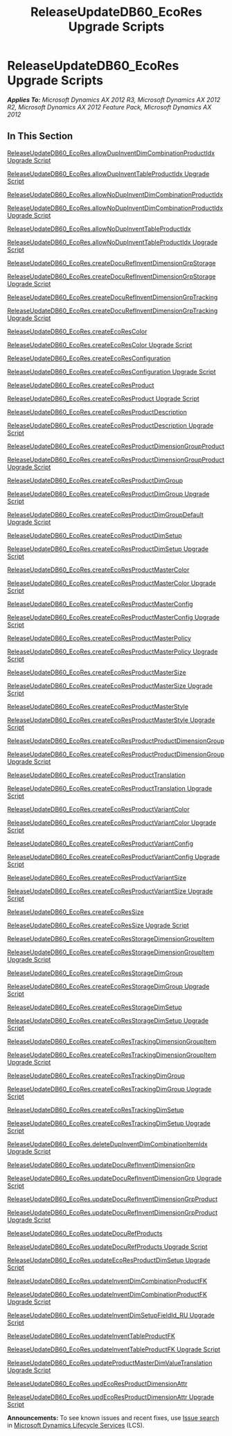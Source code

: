 ﻿---
title: ReleaseUpdateDB60_EcoRes Upgrade Scripts
TOCTitle: ReleaseUpdateDB60_EcoRes Upgrade Scripts
ms:assetid: 5bf211b7-e727-4c4e-a217-8d96df11ce28
ms:mtpsurl: https://msdn.microsoft.com/en-us/library/JJ736323(v=AX.60)
ms:contentKeyID: 49708498
ms.date: 05/18/2015
mtps_version: v=AX.60
---

# ReleaseUpdateDB60\_EcoRes Upgrade Scripts 


_**Applies To:** Microsoft Dynamics AX 2012 R3, Microsoft Dynamics AX 2012 R2, Microsoft Dynamics AX 2012 Feature Pack, Microsoft Dynamics AX 2012_

## In This Section

[ReleaseUpdateDB60\_EcoRes.allowDupInventDimCombinationProductIdx Upgrade Script](releaseupdatedb60-ecores-allowdupinventdimcombinationproductidx-upgrade-script.md)

[ReleaseUpdateDB60\_EcoRes.allowDupInventTableProductIdx Upgrade Script](releaseupdatedb60-ecores-allowdupinventtableproductidx-upgrade-script.md)

[ReleaseUpdateDB60\_EcoRes.allowNoDupInventDimCombinationProductIdx](releaseupdatedb60-ecores-allownodupinventdimcombinationproductidx.md)

[ReleaseUpdateDB60\_EcoRes.allowNoDupInventDimCombinationProductIdx Upgrade Script](releaseupdatedb60-ecores-allownodupinventdimcombinationproductidx-upgrade-script.md)

[ReleaseUpdateDB60\_EcoRes.allowNoDupInventTableProductIdx](releaseupdatedb60-ecores-allownodupinventtableproductidx.md)

[ReleaseUpdateDB60\_EcoRes.allowNoDupInventTableProductIdx Upgrade Script](releaseupdatedb60-ecores-allownodupinventtableproductidx-upgrade-script.md)

[ReleaseUpdateDB60\_EcoRes.createDocuRefInventDimensionGrpStorage](releaseupdatedb60-ecores-createdocurefinventdimensiongrpstorage.md)

[ReleaseUpdateDB60\_EcoRes.createDocuRefInventDimensionGrpStorage Upgrade Script](releaseupdatedb60-ecores-createdocurefinventdimensiongrpstorage-upgrade-script.md)

[ReleaseUpdateDB60\_EcoRes.createDocuRefInventDimensionGrpTracking](releaseupdatedb60-ecores-createdocurefinventdimensiongrptracking.md)

[ReleaseUpdateDB60\_EcoRes.createDocuRefInventDimensionGrpTracking Upgrade Script](releaseupdatedb60-ecores-createdocurefinventdimensiongrptracking-upgrade-script.md)

[ReleaseUpdateDB60\_EcoRes.createEcoResColor](releaseupdatedb60-ecores-createecorescolor.md)

[ReleaseUpdateDB60\_EcoRes.createEcoResColor Upgrade Script](releaseupdatedb60-ecores-createecorescolor-upgrade-script.md)

[ReleaseUpdateDB60\_EcoRes.createEcoResConfiguration](releaseupdatedb60-ecores-createecoresconfiguration.md)

[ReleaseUpdateDB60\_EcoRes.createEcoResConfiguration Upgrade Script](releaseupdatedb60-ecores-createecoresconfiguration-upgrade-script.md)

[ReleaseUpdateDB60\_EcoRes.createEcoResProduct](releaseupdatedb60-ecores-createecoresproduct.md)

[ReleaseUpdateDB60\_EcoRes.createEcoResProduct Upgrade Script](releaseupdatedb60-ecores-createecoresproduct-upgrade-script.md)

[ReleaseUpdateDB60\_EcoRes.createEcoResProductDescription](releaseupdatedb60-ecores-createecoresproductdescription.md)

[ReleaseUpdateDB60\_EcoRes.createEcoResProductDescription Upgrade Script](releaseupdatedb60-ecores-createecoresproductdescription-upgrade-script.md)

[ReleaseUpdateDB60\_EcoRes.createEcoResProductDimensionGroupProduct](releaseupdatedb60-ecores-createecoresproductdimensiongroupproduct.md)

[ReleaseUpdateDB60\_EcoRes.createEcoResProductDimensionGroupProduct Upgrade Script](releaseupdatedb60-ecores-createecoresproductdimensiongroupproduct-upgrade-script.md)

[ReleaseUpdateDB60\_EcoRes.createEcoResProductDimGroup](releaseupdatedb60-ecores-createecoresproductdimgroup.md)

[ReleaseUpdateDB60\_EcoRes.createEcoResProductDimGroup Upgrade Script](releaseupdatedb60-ecores-createecoresproductdimgroup-upgrade-script.md)

[ReleaseUpdateDB60\_EcoRes.createEcoResProductDimGroupDefault Upgrade Script](releaseupdatedb60-ecores-createecoresproductdimgroupdefault-upgrade-script.md)

[ReleaseUpdateDB60\_EcoRes.createEcoResProductDimSetup](releaseupdatedb60-ecores-createecoresproductdimsetup.md)

[ReleaseUpdateDB60\_EcoRes.createEcoResProductDimSetup Upgrade Script](releaseupdatedb60-ecores-createecoresproductdimsetup-upgrade-script.md)

[ReleaseUpdateDB60\_EcoRes.createEcoResProductMasterColor](releaseupdatedb60-ecores-createecoresproductmastercolor.md)

[ReleaseUpdateDB60\_EcoRes.createEcoResProductMasterColor Upgrade Script](releaseupdatedb60-ecores-createecoresproductmastercolor-upgrade-script.md)

[ReleaseUpdateDB60\_EcoRes.createEcoResProductMasterConfig](releaseupdatedb60-ecores-createecoresproductmasterconfig.md)

[ReleaseUpdateDB60\_EcoRes.createEcoResProductMasterConfig Upgrade Script](releaseupdatedb60-ecores-createecoresproductmasterconfig-upgrade-script.md)

[ReleaseUpdateDB60\_EcoRes.createEcoResProductMasterPolicy](releaseupdatedb60-ecores-createecoresproductmasterpolicy.md)

[ReleaseUpdateDB60\_EcoRes.createEcoResProductMasterPolicy Upgrade Script](releaseupdatedb60-ecores-createecoresproductmasterpolicy-upgrade-script.md)

[ReleaseUpdateDB60\_EcoRes.createEcoResProductMasterSize](releaseupdatedb60-ecores-createecoresproductmastersize.md)

[ReleaseUpdateDB60\_EcoRes.createEcoResProductMasterSize Upgrade Script](releaseupdatedb60-ecores-createecoresproductmastersize-upgrade-script.md)

[ReleaseUpdateDB60\_EcoRes.createEcoResProductMasterStyle](releaseupdatedb60-ecores-createecoresproductmasterstyle.md)

[ReleaseUpdateDB60\_EcoRes.createEcoResProductMasterStyle Upgrade Script](releaseupdatedb60-ecores-createecoresproductmasterstyle-upgrade-script.md)

[ReleaseUpdateDB60\_EcoRes.createEcoResProductProductDimensionGroup](releaseupdatedb60-ecores-createecoresproductproductdimensiongroup.md)

[ReleaseUpdateDB60\_EcoRes.createEcoResProductProductDimensionGroup Upgrade Script](releaseupdatedb60-ecores-createecoresproductproductdimensiongroup-upgrade-script.md)

[ReleaseUpdateDB60\_EcoRes.createEcoResProductTranslation](releaseupdatedb60-ecores-createecoresproducttranslation.md)

[ReleaseUpdateDB60\_EcoRes.createEcoResProductTranslation Upgrade Script](releaseupdatedb60-ecores-createecoresproducttranslation-upgrade-script.md)

[ReleaseUpdateDB60\_EcoRes.createEcoResProductVariantColor](releaseupdatedb60-ecores-createecoresproductvariantcolor.md)

[ReleaseUpdateDB60\_EcoRes.createEcoResProductVariantColor Upgrade Script](releaseupdatedb60-ecores-createecoresproductvariantcolor-upgrade-script.md)

[ReleaseUpdateDB60\_EcoRes.createEcoResProductVariantConfig](releaseupdatedb60-ecores-createecoresproductvariantconfig.md)

[ReleaseUpdateDB60\_EcoRes.createEcoResProductVariantConfig Upgrade Script](releaseupdatedb60-ecores-createecoresproductvariantconfig-upgrade-script.md)

[ReleaseUpdateDB60\_EcoRes.createEcoResProductVariantSize](releaseupdatedb60-ecores-createecoresproductvariantsize.md)

[ReleaseUpdateDB60\_EcoRes.createEcoResProductVariantSize Upgrade Script](releaseupdatedb60-ecores-createecoresproductvariantsize-upgrade-script.md)

[ReleaseUpdateDB60\_EcoRes.createEcoResSize](releaseupdatedb60-ecores-createecoressize.md)

[ReleaseUpdateDB60\_EcoRes.createEcoResSize Upgrade Script](releaseupdatedb60-ecores-createecoressize-upgrade-script.md)

[ReleaseUpdateDB60\_EcoRes.createEcoResStorageDimensionGroupItem](releaseupdatedb60-ecores-createecoresstoragedimensiongroupitem.md)

[ReleaseUpdateDB60\_EcoRes.createEcoResStorageDimensionGroupItem Upgrade Script](releaseupdatedb60-ecores-createecoresstoragedimensiongroupitem-upgrade-script.md)

[ReleaseUpdateDB60\_EcoRes.createEcoResStorageDimGroup](releaseupdatedb60-ecores-createecoresstoragedimgroup.md)

[ReleaseUpdateDB60\_EcoRes.createEcoResStorageDimGroup Upgrade Script](releaseupdatedb60-ecores-createecoresstoragedimgroup-upgrade-script.md)

[ReleaseUpdateDB60\_EcoRes.createEcoResStorageDimSetup](releaseupdatedb60-ecores-createecoresstoragedimsetup.md)

[ReleaseUpdateDB60\_EcoRes.createEcoResStorageDimSetup Upgrade Script](releaseupdatedb60-ecores-createecoresstoragedimsetup-upgrade-script.md)

[ReleaseUpdateDB60\_EcoRes.createEcoResTrackingDimensionGroupItem](releaseupdatedb60-ecores-createecorestrackingdimensiongroupitem.md)

[ReleaseUpdateDB60\_EcoRes.createEcoResTrackingDimensionGroupItem Upgrade Script](releaseupdatedb60-ecores-createecorestrackingdimensiongroupitem-upgrade-script.md)

[ReleaseUpdateDB60\_EcoRes.createEcoResTrackingDimGroup](releaseupdatedb60-ecores-createecorestrackingdimgroup.md)

[ReleaseUpdateDB60\_EcoRes.createEcoResTrackingDimGroup Upgrade Script](releaseupdatedb60-ecores-createecorestrackingdimgroup-upgrade-script.md)

[ReleaseUpdateDB60\_EcoRes.createEcoResTrackingDimSetup](releaseupdatedb60-ecores-createecorestrackingdimsetup.md)

[ReleaseUpdateDB60\_EcoRes.createEcoResTrackingDimSetup Upgrade Script](releaseupdatedb60-ecores-createecorestrackingdimsetup-upgrade-script.md)

[ReleaseUpdateDB60\_EcoRes.deleteDupInventDimCombinationItemIdx Upgrade Script](releaseupdatedb60-ecores-deletedupinventdimcombinationitemidx-upgrade-script.md)

[ReleaseUpdateDB60\_EcoRes.updateDocuRefInventDimensionGrp](releaseupdatedb60-ecores-updatedocurefinventdimensiongrp.md)

[ReleaseUpdateDB60\_EcoRes.updateDocuRefInventDimensionGrp Upgrade Script](releaseupdatedb60-ecores-updatedocurefinventdimensiongrp-upgrade-script.md)

[ReleaseUpdateDB60\_EcoRes.updateDocuRefInventDimensionGrpProduct](releaseupdatedb60-ecores-updatedocurefinventdimensiongrpproduct.md)

[ReleaseUpdateDB60\_EcoRes.updateDocuRefInventDimensionGrpProduct Upgrade Script](releaseupdatedb60-ecores-updatedocurefinventdimensiongrpproduct-upgrade-script.md)

[ReleaseUpdateDB60\_EcoRes.updateDocuRefProducts](releaseupdatedb60-ecores-updatedocurefproducts.md)

[ReleaseUpdateDB60\_EcoRes.updateDocuRefProducts Upgrade Script](releaseupdatedb60-ecores-updatedocurefproducts-upgrade-script.md)

[ReleaseUpdateDB60\_EcoRes.updateEcoResProductDimSetup Upgrade Script](releaseupdatedb60-ecores-updateecoresproductdimsetup-upgrade-script.md)

[ReleaseUpdateDB60\_EcoRes.updateInventDimCombinationProductFK](releaseupdatedb60-ecores-updateinventdimcombinationproductfk.md)

[ReleaseUpdateDB60\_EcoRes.updateInventDimCombinationProductFK Upgrade Script](releaseupdatedb60-ecores-updateinventdimcombinationproductfk-upgrade-script.md)

[ReleaseUpdateDB60\_EcoRes.updateInventDimSetupFieldId\_RU Upgrade Script](releaseupdatedb60-ecores-updateinventdimsetupfieldid-ru-upgrade-script.md)

[ReleaseUpdateDB60\_EcoRes.updateInventTableProductFK](releaseupdatedb60-ecores-updateinventtableproductfk.md)

[ReleaseUpdateDB60\_EcoRes.updateInventTableProductFK Upgrade Script](releaseupdatedb60-ecores-updateinventtableproductfk-upgrade-script.md)

[ReleaseUpdateDB60\_EcoRes.updateProductMasterDimValueTranslation Upgrade Script](https://msdn.microsoft.com/en-us/library/dn702801\(v=ax.60\))

[ReleaseUpdateDB60\_EcoRes.updEcoResProductDimensionAttr](releaseupdatedb60-ecores-updecoresproductdimensionattr.md)

[ReleaseUpdateDB60\_EcoRes.updEcoResProductDimensionAttr Upgrade Script](releaseupdatedb60-ecores-updecoresproductdimensionattr-upgrade-script.md)

  
**Announcements:** To see known issues and recent fixes, use [Issue search](http://go.microsoft.com/fwlink/?linkid=389258) in [Microsoft Dynamics Lifecycle Services](http://go.microsoft.com/fwlink/?linkid=306505) (LCS).

